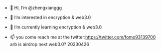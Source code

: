 - 👋 Hi, I’m @zhengxianggg
- 👀 I’m interested in encryption & web3.0 
- 🌱 I’m currently learning encryption & web3.0 

- 📫 you come  reach me at the twitter:https://twitter.com/fomo93139700    
arb is airdrop
next 
web3.0?
20230426
